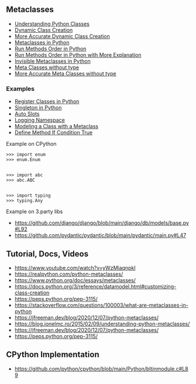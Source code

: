 ## Metaclasses

- [Understanding Python Classes](./docs/tutorial/understanding-python-classes.md)
- [Dynamic Class Creation](./docs/tutorial/dynamic-class-creation.md)
- [More Accurate Dynamic Class Creation](./docs/tutorial/more-accurate-dynamic-class-creation.md)
- [Metaclasses in Python](./docs/tutorial/metaclasses-in-python.md)
- [Run Methods Order in Python](./docs/tutorial/run-methods-order-in-python.md)
- [Run Methods Order in Python with More Explanation](./docs/tutorial/run-methods-order-in-python-with-more-explanation.md)
- [Invisible Metaclasses in Python](./docs/tutorial/invisible-metaclasses-in-python.md)
- [Meta Classes without type](./docs/tutorial/meta-classes-without-type.md)
- [More Accurate Meta Classes without type](./docs/tutorial/more-accurate-meta-classes-without-type.md)

### Examples

- [Register Classes in Python](./docs/tutorial/examples/register_classes_in_python.py)
- [Singleton in Python](./docs/tutorial/examples/singleton_in_python.py)
- [Auto Slots ](./docs/tutorial/examples/auto_slots.py)
- [Logging Namespace](./docs/tutorial/examples/logging_namespace.py)
- [Modeling a Class with a Metaclass](./docs/tutorial/examples/modeling_a_class_with_a_metaclass.py)
- [Define Method If Condition True](./docs/tutorial/examples/define_method_if_condition_true.py)

Example on CPython

```shell
>>> import enum
>>> enum.Enum


>>> import abc
>>> abc.ABC


>>> import typing
>>> typing.Any
```

Example on 3.party libs

- https://github.com/django/django/blob/main/django/db/models/base.py#L92
- https://github.com/pydantic/pydantic/blob/main/pydantic/main.py#L47

## Tutorial, Docs, Videos

- https://www.youtube.com/watch?v=yWzMiaqnpkI
- https://realpython.com/python-metaclasses/
- https://www.python.org/doc/essays/metaclasses/
- https://docs.python.org/3/reference/datamodel.html#customizing-class-creation
- https://peps.python.org/pep-3115/
- https://stackoverflow.com/questions/100003/what-are-metaclasses-in-python
- https://jfreeman.dev/blog/2020/12/07/python-metaclasses/
- https://blog.ionelmc.ro/2015/02/09/understanding-python-metaclasses/
- https://jfreeman.dev/blog/2020/12/07/python-metaclasses/
- https://peps.python.org/pep-3115/

## CPython Implementation

- https://github.com/python/cpython/blob/main/Python/bltinmodule.c#L89
